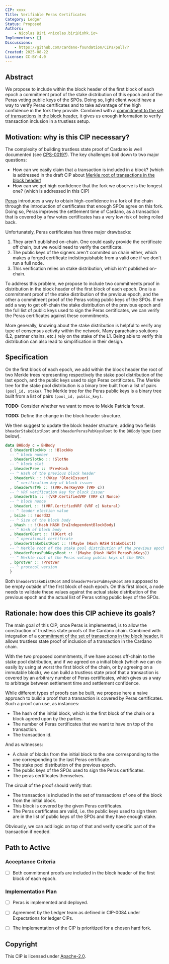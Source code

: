 ```yaml
---
CIP: xxxx
Title: Verifiable Peras Certificates
Category: Ledger
Status: Proposed
Authors:
    - Nicolas Biri <nicolas.biri@iohk.io>
Implementors: []
Discussions:
    - https://github.com/cardano-foundation/CIPs/pull/?
Created: 2025-08-22
License: CC-BY-4.0
---
```


## Abstract

We propose to include within the block header of the first block of each epoch
a commitment proof of the stake distribution of this epoch and of the Peras
voting public keys of the SPOs.
Doing so, light client would have a way to verify Peras certificates and to take
advantage of the high confidence in the fork they provide.
Combined with a
[commitment to the set of transactions in the block header][MerkleTxs],
it gives us enough information to verify transaction inclusion in a trustless
setup.

## Motivation: why is this CIP necessary?

The complexity of building trustless state proof of Cardano is well documented
(see [CPS-0019?](https://github.com/cardano-foundation/CIPs/pull/942)).
The key challenges boil down to two major questions:
- How can we easily claim that a transaction is included in a block?
  (which is addressed in the draft CIP about
  [Merkle root of transactions in the block header][MerkleTxs])
- How can we get high confidence that the fork we observe is the longest one?
  (which is addressed in this CIP)

[Peras][Peras] introduces a way to obtain high-confidence in a fork of the chain
through the introduction of certificates that enough SPOs agree on this fork.
Doing so, Peras improves the settlement time of Cardano, as a transaction that
is covered by a few votes certificates has a very low risk of being rolled back.

Unfortunately, Peras certificates has three major drawbacks:

1. They aren't published on-chain.
   One could easily provide the certificate off chain, but we would need to
   verify the certificate.
2. The public keys of the signers aren't commited on chain either,
   which makes a forged certificate indistinguishable from a valid one if we
   don't run a full node.
3. This verification relies on stake distribution, which isn't published
   on-chain.

To address this problem, we propose to include two commitments proof in
distribution in the block header of the first block of each epoch.
One is a commitment proof of the stake distribution of the previous epoch,
and the other a commitment proof of the Peras voting public keys of the SPOs.
If we add a way to get off-chain the stake distribution of the previous epoch
and the full list of public keys used to sign the Peras certificates,
we can verify the Peras certificates against these commitments.


More generally, knowing about the stake distribution is helpful to verify any
type of consensus activity within the network.
Many parachains solutions (L2, partner chains, etc.) rely on the stake of the
L1.
Being able to verify this distribution can also lead to simplification in their
design.


## Specification

On the first block of each epoch, we add within the block header the root of
two Merkle trees representing respectively the stake pool distribution
of the last epoch, and the public keys used to sign Peras certificates.
The Merkle tree for the stake pool distribution is a binary tree built from a
list of pairs `(pool_id, stake)`.
The Merkle tree for the Peras public keys is a binary tree built from a list of
pairs `(pool_id, public_key)`.

**TODO:** Consider whether we want to move to Mekle Patricia forest.

**TODO:** Define the change in the block header structure.

We then suggest to update the block header structure, adding two fields
`bheaderStakeDistRoot` and `bheaderPerasPubKeysRoot` to the `BHBody` type
(see below).

```haskell
data BHBody c = BHBody
  { bheaderBlockNo :: !BlockNo
  -- ^ block number
  , bheaderSlotNo :: !SlotNo
  -- ^ block slot
  , bheaderPrev :: !PrevHash
  -- ^ Hash of the previous block header
  , bheaderVk :: !(VKey 'BlockIssuer)
  -- ^ verification key of block issuer
  , bheaderVrfVk :: !(VRF.VerKeyVRF (VRF c))
  -- ^ VRF verification key for block issuer
  , bheaderEta :: !(VRF.CertifiedVRF (VRF c) Nonce)
  -- ^ block nonce
  , bheaderL :: !(VRF.CertifiedVRF (VRF c) Natural)
  -- ^ leader election value
  , bsize :: !Word32
  -- ^ Size of the block body
  , bhash :: !(Hash HASH EraIndependentBlockBody)
  -- ^ Hash of block body
  , bheaderOCert :: !(OCert c)
  -- ^ operational certificate
  , bheaderStakeDistRoot :: !(Maybe (Hash HASH StakeDist))
  -- ^ Merkle root of the stake pool distribution of the previous epoch
  , bheaderPerasPubKeysRoot :: !(Maybe (Hash HASH PerasPubKeys))
  -- ^ Merkle root of the Peras voting public keys of the SPOs
  , bprotver :: !ProtVer
  -- ^ protocol version
  }
```

Both `bheaderStakeDistRoot` and `bheaderPerasPubKeysRoot` are supposed to be
empty outside of the first block of each epoch. On this first block, a node
needs to validate these values against the actual stake distribution of the
previous epoch and the actual list of Peras voting public keys of the SPOs.


## Rationale: how does this CIP achieve its goals?

The main goal of this CIP, once Peras is implemented, is to allow the
construction of trustless state proofs of the Cardano chain.
Combined with integration of a
[commitment of the set of transactions in the block header][MerkleTxs],
it allows trustless state proof of inclusion of a transaction in the Cardano
chain.

With the two proposed commitments, if we have access off-chain to the stake pool
distribution, and if we agreed on a initial block (which we
can do easily by using at worst the first block of the chain, or by agreeing on
a immutable block), we can build a trustless state proof that a transaction is
covered by an arbitrary number of Peras certificates, which gives us a way to
arbitrage between settlement time and settlement confidence.

While different types of proofs can be built, we propose here a naive approach
to build a proof that a transaction is covered by Peras certificates.
Such a proof can use, as instances:

- The hash of the initial block, which is the first block of the chain or a block agreed
  upon by the parties.
- The number of Peras certificates that we want to have on top of the
  transaction.
- The transaction id.

And as witnesses:
- A chain of blocks from the initial block to the one corresponding to the one
  corresponding to the last Peras certificate.
- The stake pool distribution of the previous epoch.
- The public keys of the SPOs used to sign the Peras certificates.
- The peras certificates themselves.

The circuit of the proof should verify that:
- The transaction is included in the set of transactions of one of the block
  from the initial block.
- This block is covered by the given Peras certificates.
- The Peras certificates are valid, i.e. the public keys used to sign them
  are in the list of public keys of the SPOs and they have enough stake.

Obviously, we can add logic on top of that and verify specific part of the
transaction if needed.

## Path to Active

### Acceptance Criteria

- [ ] Both commitment proofs are included in the block header of the first block of each epoch.

### Implementation Plan

- [ ] Peras is implemented and deployed.
- [ ] Agreement by the Ledger team as defined in CIP-0084 under Expectations for
ledger CIPs.
- [ ] The implementation of the CIP is prioritized for a chosen hard fork.


<!-- OPTIONAL SECTIONS: see CIP-0001 > Document > Structure table -->

## Copyright

This CIP is licensed under [Apache-2.0](http://www.apache.org/licenses/LICENSE-2.0).

[Peras]: https://github.com/cardano-foundation/CIPs/blob/master/CIP-0140
[MerkleTxs]: https://github.com/cardano-foundation/CIPs/pull/964
